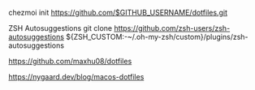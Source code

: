 chezmoi init https://github.com/$GITHUB_USERNAME/dotfiles.git

ZSH Autosuggestions
git clone https://github.com/zsh-users/zsh-autosuggestions ${ZSH_CUSTOM:-~/.oh-my-zsh/custom}/plugins/zsh-autosuggestions


https://github.com/maxhu08/dotfiles

https://nygaard.dev/blog/macos-dotfiles

